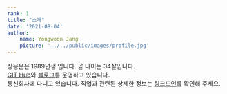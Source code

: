 ```yaml
---
rank: 1
title: "소개" 
date: '2021-08-04'
author:
    name: Yongwoon Jang
    picture: '../../public/images/profile.jpg'
---
```


장용운은 1989년생 입니다. 곧 나이는 34살입니다. <br />
<a href="https://github.com/YongwoonJang">GIT Hub</a>와 <a href="https://blog.naver.com/jyy3k">블로그</a>를 운영하고 있습니다. <br/> 
통신회사에 다니고 있습니다. 직업과 관련된 상세한 정보는 <a href="https://www.linkedin.com/in/용운-장-b551b892/">링크드인</a>를 확인해 주세요.

